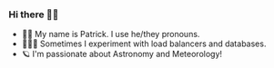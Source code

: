 ### Hi there 👋🏻

- 🙋🏻 My name is Patrick. I use he/they pronouns.
- 🧑🏻‍🔬 Sometimes I experiment with load balancers and databases.
- 🪐 I'm passionate about Astronomy and Meteorology!
